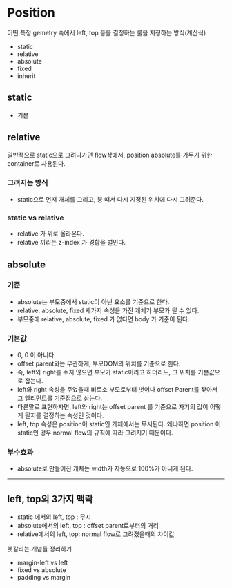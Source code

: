 # Position

어떤 특정 gemetry 속에서 left, top 등을 결정하는 룰을 지정하는 방식(계산식)

- static
- relative
- absolute
- fixed
- inherit



## static

- 기본



## relative

일반적으로 static으로 그려나가던 flow상에서, position absolute를 가두기 위한 container로 사용된다. 

### 그려지는 방식

- static으로 먼저 개체를 그리고, 붕 떠서 다시 지정된 위치에 다시 그려준다.

### static vs relative

- relative 가 위로 올라온다. 
- relative 끼리는 z-index 가 경합을 벌인다. 



## absolute



### 기준

- absolute는 부모중에서 static이 아닌 요소를 기준으로 한다. 
- relative, absolute, fixed 세가지 속성을 가진 개체가 부모가 될 수 있다. 
- 부모중에 relative, absolute, fixed 가 없다면 body 가 기준이 된다. 



### 기본값

- 0, 0 이 아니다.
- offset parent와는 무관하게, 부모DOM의 위치를 기준으로 한다. 
- 즉, left와 right를 주지 않으면 부모가 static이라고 하더라도, 그 위치를 기본값으로 잡는다.
- left와 right 속성을 주었을때 비로소 부모로부터 벗어나 offset Parent를 찾아서 그 엘리먼트를 기준점으로 삼는다. 
- 다른말로 표현하자면, left와 right는 offset parent 를 기준으로 자기의 값이 어떻게 될지를 결정하는 속성인 것이다.
- left, top 속성은 position이 static인 개체에서는 무시된다. 왜냐하면 position 이 static인 경우 normal flow의 규칙에 따라 그려지기 때문이다. 



### 부수효과

- absolute로 만들어진 개체는 width가 자동으로 100%가 아니게 된다. 





----



## left, top의 3가지 맥락

- static 에서의 left, top : 무시
- absolute에서의 left, top : offset parent로부터의 거리
- relative에서의 left, top: normal flow로 그려졌을때의 차이값







헷갈리는 개념들 정리하기

- margin-left vs left
- fixed vs absolute
- padding vs margin